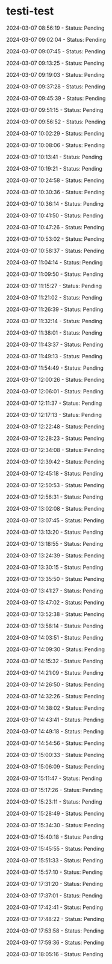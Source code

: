 # testi-test

2024-03-07 08:56:19 - Status: Pending

2024-03-07 09:02:04 - Status: Pending

2024-03-07 09:07:45 - Status: Pending

2024-03-07 09:13:25 - Status: Pending

2024-03-07 09:19:03 - Status: Pending

2024-03-07 09:37:28 - Status: Pending

2024-03-07 09:45:39 - Status: Pending

2024-03-07 09:51:15 - Status: Pending

2024-03-07 09:56:52 - Status: Pending

2024-03-07 10:02:29 - Status: Pending

2024-03-07 10:08:06 - Status: Pending

2024-03-07 10:13:41 - Status: Pending

2024-03-07 10:19:21 - Status: Pending

2024-03-07 10:24:58 - Status: Pending

2024-03-07 10:30:36 - Status: Pending

2024-03-07 10:36:14 - Status: Pending

2024-03-07 10:41:50 - Status: Pending

2024-03-07 10:47:26 - Status: Pending

2024-03-07 10:53:02 - Status: Pending

2024-03-07 10:58:37 - Status: Pending

2024-03-07 11:04:14 - Status: Pending

2024-03-07 11:09:50 - Status: Pending

2024-03-07 11:15:27 - Status: Pending

2024-03-07 11:21:02 - Status: Pending

2024-03-07 11:26:39 - Status: Pending

2024-03-07 11:32:14 - Status: Pending

2024-03-07 11:38:01 - Status: Pending

2024-03-07 11:43:37 - Status: Pending

2024-03-07 11:49:13 - Status: Pending

2024-03-07 11:54:49 - Status: Pending

2024-03-07 12:00:26 - Status: Pending

2024-03-07 12:06:01 - Status: Pending

2024-03-07 12:11:37 - Status: Pending

2024-03-07 12:17:13 - Status: Pending

2024-03-07 12:22:48 - Status: Pending

2024-03-07 12:28:23 - Status: Pending

2024-03-07 12:34:08 - Status: Pending

2024-03-07 12:39:42 - Status: Pending

2024-03-07 12:45:18 - Status: Pending

2024-03-07 12:50:53 - Status: Pending

2024-03-07 12:56:31 - Status: Pending

2024-03-07 13:02:08 - Status: Pending

2024-03-07 13:07:45 - Status: Pending

2024-03-07 13:13:20 - Status: Pending

2024-03-07 13:18:55 - Status: Pending

2024-03-07 13:24:39 - Status: Pending

2024-03-07 13:30:15 - Status: Pending

2024-03-07 13:35:50 - Status: Pending

2024-03-07 13:41:27 - Status: Pending

2024-03-07 13:47:02 - Status: Pending

2024-03-07 13:52:38 - Status: Pending

2024-03-07 13:58:14 - Status: Pending

2024-03-07 14:03:51 - Status: Pending

2024-03-07 14:09:30 - Status: Pending

2024-03-07 14:15:32 - Status: Pending

2024-03-07 14:21:09 - Status: Pending

2024-03-07 14:26:50 - Status: Pending

2024-03-07 14:32:26 - Status: Pending

2024-03-07 14:38:02 - Status: Pending

2024-03-07 14:43:41 - Status: Pending

2024-03-07 14:49:18 - Status: Pending

2024-03-07 14:54:56 - Status: Pending

2024-03-07 15:00:33 - Status: Pending

2024-03-07 15:06:09 - Status: Pending

2024-03-07 15:11:47 - Status: Pending

2024-03-07 15:17:26 - Status: Pending

2024-03-07 15:23:11 - Status: Pending

2024-03-07 15:28:49 - Status: Pending

2024-03-07 15:34:30 - Status: Pending

2024-03-07 15:40:18 - Status: Pending

2024-03-07 15:45:55 - Status: Pending

2024-03-07 15:51:33 - Status: Pending

2024-03-07 15:57:10 - Status: Pending

2024-03-07 17:31:20 - Status: Pending

2024-03-07 17:37:01 - Status: Pending

2024-03-07 17:42:41 - Status: Pending

2024-03-07 17:48:22 - Status: Pending

2024-03-07 17:53:58 - Status: Pending

2024-03-07 17:59:36 - Status: Pending

2024-03-07 18:05:16 - Status: Pending